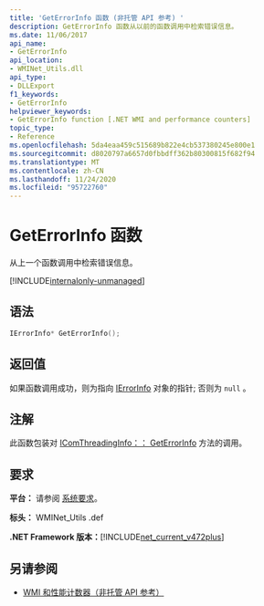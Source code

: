 ```yaml
---
title: 'GetErrorInfo 函数 (非托管 API 参考) '
description: GetErrorInfo 函数从以前的函数调用中检索错误信息。
ms.date: 11/06/2017
api_name:
- GetErrorInfo
api_location:
- WMINet_Utils.dll
api_type:
- DLLExport
f1_keywords:
- GetErrorInfo
helpviewer_keywords:
- GetErrorInfo function [.NET WMI and performance counters]
topic_type:
- Reference
ms.openlocfilehash: 5da4eaa459c515689b822e4cb537380245e800e1
ms.sourcegitcommit: d8020797a6657d0fbbdff362b80300815f682f94
ms.translationtype: MT
ms.contentlocale: zh-CN
ms.lasthandoff: 11/24/2020
ms.locfileid: "95722760"
---
```

# <a name="geterrorinfo-function"></a>GetErrorInfo 函数

从上一个函数调用中检索错误信息。  
  
[!INCLUDE[internalonly-unmanaged](../../../../includes/internalonly-unmanaged.md)]
  
## <a name="syntax"></a>语法  
  
```cpp  
IErrorInfo* GetErrorInfo();
```  

## <a name="return-value"></a>返回值

如果函数调用成功，则为指向 [IErrorInfo](/previous-versions/windows/desktop/api/oaidl/nn-oaidl-ierrorinfo) 对象的指针; 否则为 `null` 。
  
## <a name="remarks"></a>注解

此函数包装对 [IComThreadingInfo：： GetErrorInfo](/windows/desktop/api/objidlbase/nf-objidlbase-icomthreadinginfo-getcurrentapartmenttype) 方法的调用。

## <a name="requirements"></a>要求  

 **平台：** 请参阅 [系统要求](../../get-started/system-requirements.md)。  
  
 **标头：** WMINet_Utils .def  
  
 **.NET Framework 版本：**[!INCLUDE[net_current_v472plus](../../../../includes/net-current-v472plus.md)]  
  
## <a name="see-also"></a>另请参阅

- [WMI 和性能计数器（非托管 API 参考）](index.md)
